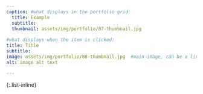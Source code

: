 ```yaml
---
caption: #what displays in the portfolio grid:
  title: Example
  subtitle:
  thumbnail: assets/img/portfolio/07-thumbnail.jpg
  
#what displays when the item is clicked:
title: Title
subtitle:
image: assets/img/portfolio/08-thumbnail.jpg  #main image, can be a link or a file in assets/img/portfolio
alt: image alt text

---
```



{:.list-inline} 

